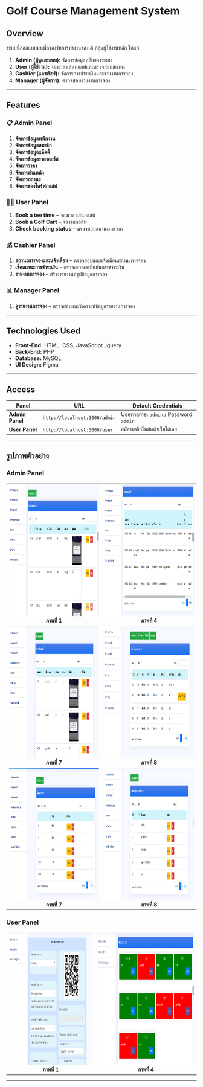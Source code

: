 
# Golf Course Management System  

## Overview  
ระบบนี้ออกแบบมาเพื่อรองรับการทำงานของ 4 กลุ่มผู้ใช้งานหลัก ได้แก่:  
1. **Admin (ผู้ดูแลระบบ):** จัดการข้อมูลหลักของระบบ  
2. **User (ผู้ใช้งาน):** จองเวลาเล่นกอล์ฟและตรวจสอบสถานะ  
3. **Cashier (แคชเชียร์):** จัดการการชำระเงินและรายงานการจอง  
4. **Manager (ผู้จัดการ):** ตรวจสอบรายงานการจอง  


---

## Features  

### 📋 **Admin Panel**  
1. **จัดการข้อมูลพนักงาน**  
2. **จัดการข้อมูลสมาชิก**  
3. **จัดการข้อมูลแค็ดดี้**  
4. **จัดการข้อมูลราคาคอร์ส**  
5. **จัดการราคา**  
6. **จัดการตำแหน่ง**  
7. **จัดการสถานะ**  
8. **จัดการช่องไดร์ฟกอล์ฟ**  

### 🏌️‍♂️ **User Panel**  
1. **Book a tee time** – จองเวลาเล่นกอล์ฟ  
2. **Book a Golf Cart** – จองรถกอล์ฟ  
3. **Check booking status** – ตรวจสอบสถานะการจอง  

### 💰 **Cashier Panel**  
1. **สถานะการจองและแจ้งเตือน** – ตรวจสอบและแจ้งเตือนสถานะการจอง  
2. **เช็คสถานะการชำระเงิน** – ตรวจสอบและยืนยันการชำระเงิน  
3. **รายงานการจอง** – สร้างรายงานสรุปข้อมูลการจอง  

### 📊 **Manager Panel**  
1. **ดูรายงานการจอง** – ตรวจสอบและวิเคราะห์ข้อมูลรายงานการจอง  

---

## Technologies Used  
- **Front-End:** HTML, CSS, JavaScript ,jquery
- **Back-End:** PHP 
- **Database:** MySQL 
- **UI Design:** Figma  

---


## Access  

| Panel            | URL                       | Default Credentials     |  
|------------------|---------------------------|-------------------------|  
| **Admin Panel**  | `http://localhost:3000/admin`   | Username: `admin` / Password: `admin` |  
| **User Panel**   | `http://localhost:3000/user`    | สมัครมาชิกใหม่หน้าเว็บได้เลย             

---


## รูปภาพตัวอย่าง

### Admin Panel  
<table>
  <tr>
    <td align="center"><img src="image-admin/Admin-1.png" alt="รูป 1" height="350"><br><b>ภาพที่ 1</b></td>
    <td align="center"><img src="image-admin/Admin-2.png" alt="รูป 4" width="800" height="350"><br><b>ภาพที่ 4</b></td>
  </tr>
  <tr>
    <td align="center"><img src="image-admin/Admin-3.png" alt="รูป 7" width="900" height="350"><br><b>ภาพที่ 7</b></td>
    <td align="center"><img src="image-admin/Admin-4.png" alt="รูป 8" width="900" height="350"><br><b>ภาพที่ 8</b></td>
  </tr>
  <tr>
    <td align="center"><img src="image-admin/Admin-5.png" alt="รูป 7" width="900" height="350"><br><b>ภาพที่ 7</b></td>
    <td align="center"><img src="image-admin/Admin-6.png" alt="รูป 8" width="900" height="350"><br><b>ภาพที่ 8</b></td>
  </tr>
</table>


### User Panel  
<table>
  <tr>
    <td align="center"><img src="image-user/user-1.png" alt="รูป 1" height="350"><br><b>ภาพที่ 1</b></td>
    <td align="center"><img src="image-user/user-2.png" alt="รูป 4" width="800" height="350"><br><b>ภาพที่ 4</b></td>
  </tr>
 
</table>



---



